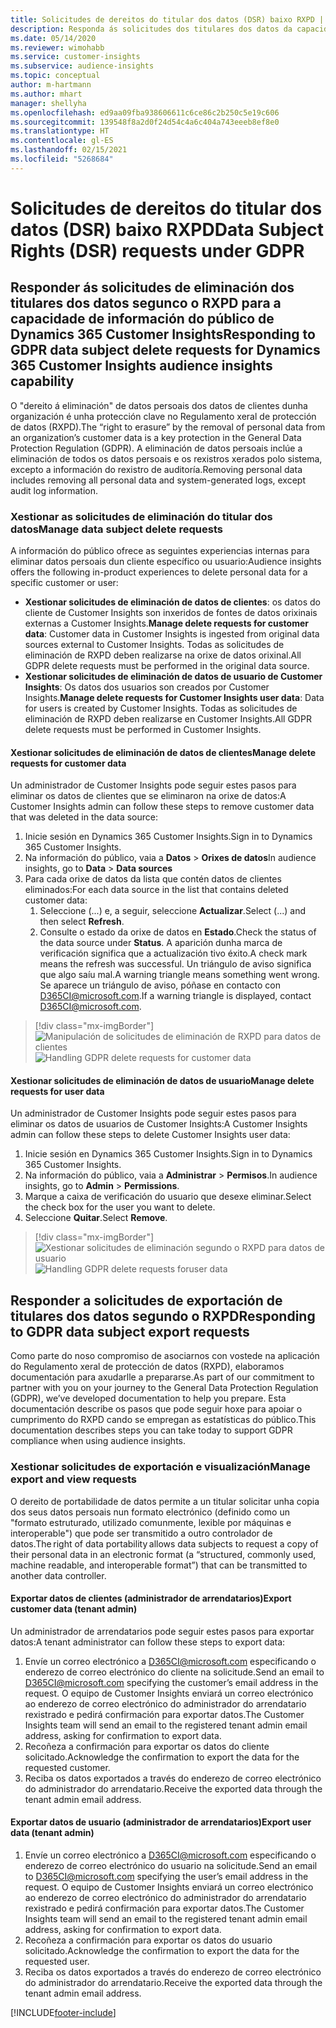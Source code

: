 ```yaml
---
title: Solicitudes de dereitos do titular dos datos (DSR) baixo RXPD | Microsoft Docs
description: Responda ás solicitudes dos titulares dos datos da capacidade de información do público de Dynamics 365 Customer Insights.
ms.date: 05/14/2020
ms.reviewer: wimohabb
ms.service: customer-insights
ms.subservice: audience-insights
ms.topic: conceptual
author: m-hartmann
ms.author: mhart
manager: shellyha
ms.openlocfilehash: ed9aa09fba938606611c6ce86c2b250c5e19c606
ms.sourcegitcommit: 139548f8a2d0f24d54c4a6c404a743eeeb8ef8e0
ms.translationtype: HT
ms.contentlocale: gl-ES
ms.lasthandoff: 02/15/2021
ms.locfileid: "5268684"
---
```

# <a name="data-subject-rights-dsr-requests-under-gdpr"></a><span data-ttu-id="c5634-103">Solicitudes de dereitos do titular dos datos (DSR) baixo RXPD</span><span class="sxs-lookup"><span data-stu-id="c5634-103">Data Subject Rights (DSR) requests under GDPR</span></span>

## <a name="responding-to-gdpr-data-subject-delete-requests-for-dynamics-365-customer-insights-audience-insights-capability"></a><span data-ttu-id="c5634-104">Responder ás solicitudes de eliminación dos titulares dos datos segunco o RXPD para a capacidade de información do público de Dynamics 365 Customer Insights</span><span class="sxs-lookup"><span data-stu-id="c5634-104">Responding to GDPR data subject delete requests for Dynamics 365 Customer Insights audience insights capability</span></span>

<span data-ttu-id="c5634-105">O "dereito á eliminación" de datos persoais dos datos de clientes dunha organización é unha protección clave no Regulamento xeral de protección de datos (RXPD).</span><span class="sxs-lookup"><span data-stu-id="c5634-105">The “right to erasure” by the removal of personal data from an organization’s customer data is a key protection in the General Data Protection Regulation (GDPR).</span></span> <span data-ttu-id="c5634-106">A eliminación de datos persoais inclúe a eliminación de todos os datos persoais e os rexistros xerados polo sistema, excepto a información do rexistro de auditoría.</span><span class="sxs-lookup"><span data-stu-id="c5634-106">Removing personal data includes removing all personal data and system-generated logs, except audit log information.</span></span>

### <a name="manage-data-subject-delete-requests"></a><span data-ttu-id="c5634-107">Xestionar as solicitudes de eliminación do titular dos datos</span><span class="sxs-lookup"><span data-stu-id="c5634-107">Manage data subject delete requests</span></span>

<span data-ttu-id="c5634-108">A información do público ofrece as seguintes experiencias internas para eliminar datos persoais dun cliente específico ou usuario:</span><span class="sxs-lookup"><span data-stu-id="c5634-108">Audience insights offers the following in-product experiences to delete personal data for a specific customer or user:</span></span>

- <span data-ttu-id="c5634-109">**Xestionar solicitudes de eliminación de datos de clientes**: os datos do cliente de Customer Insights son inxeridos de fontes de datos orixinais externas a Customer Insights.</span><span class="sxs-lookup"><span data-stu-id="c5634-109">**Manage delete requests for customer data**: Customer data in Customer Insights is ingested from original data sources external to Customer Insights.</span></span> <span data-ttu-id="c5634-110">Todas as solicitudes de eliminación de RXPD deben realizarse na orixe de datos orixinal.</span><span class="sxs-lookup"><span data-stu-id="c5634-110">All GDPR delete requests must be performed in the original data source.</span></span>
- <span data-ttu-id="c5634-111">**Xestionar solicitudes de eliminación de datos de usuario de Customer Insights**: Os datos dos usuarios son creados por Customer Insights.</span><span class="sxs-lookup"><span data-stu-id="c5634-111">**Manage delete requests for Customer Insights user data**: Data for users is created by Customer Insights.</span></span> <span data-ttu-id="c5634-112">Todas as solicitudes de eliminación de RXPD deben realizarse en Customer Insights.</span><span class="sxs-lookup"><span data-stu-id="c5634-112">All GDPR delete requests must be performed in Customer Insights.</span></span>

#### <a name="manage-delete-requests-for-customer-data"></a><span data-ttu-id="c5634-113">Xestionar solicitudes de eliminación de datos de clientes</span><span class="sxs-lookup"><span data-stu-id="c5634-113">Manage delete requests for customer data</span></span>

<span data-ttu-id="c5634-114">Un administrador de Customer Insights pode seguir estes pasos para eliminar os datos de clientes que se eliminaron na orixe de datos:</span><span class="sxs-lookup"><span data-stu-id="c5634-114">A Customer Insights admin can follow these steps to remove customer data that was deleted in the data source:</span></span>

1. <span data-ttu-id="c5634-115">Inicie sesión en Dynamics 365 Customer Insights.</span><span class="sxs-lookup"><span data-stu-id="c5634-115">Sign in to Dynamics 365 Customer Insights.</span></span>
2. <span data-ttu-id="c5634-116">Na información do público, vaia a **Datos** > **Orixes de datos**</span><span class="sxs-lookup"><span data-stu-id="c5634-116">In audience insights, go to **Data** > **Data sources**</span></span>
3. <span data-ttu-id="c5634-117">Para cada orixe de datos da lista que contén datos de clientes eliminados:</span><span class="sxs-lookup"><span data-stu-id="c5634-117">For each data source in the list that contains deleted customer data:</span></span>
   1. <span data-ttu-id="c5634-118">Seleccione (...) e, a seguir, seleccione **Actualizar**.</span><span class="sxs-lookup"><span data-stu-id="c5634-118">Select (...) and then select **Refresh**.</span></span>
   2. <span data-ttu-id="c5634-119">Consulte o estado da orixe de datos en **Estado**.</span><span class="sxs-lookup"><span data-stu-id="c5634-119">Check the status of the data source under **Status**.</span></span> <span data-ttu-id="c5634-120">A aparición dunha marca de verificación significa que a actualización tivo éxito.</span><span class="sxs-lookup"><span data-stu-id="c5634-120">A check mark means the refresh was successful.</span></span> <span data-ttu-id="c5634-121">Un triángulo de aviso significa que algo saíu mal.</span><span class="sxs-lookup"><span data-stu-id="c5634-121">A warning triangle means something went wrong.</span></span> <span data-ttu-id="c5634-122">Se aparece un triángulo de aviso, póñase en contacto con D365CI@microsoft.com.</span><span class="sxs-lookup"><span data-stu-id="c5634-122">If a warning triangle is displayed, contact D365CI@microsoft.com.</span></span>

> [!div class="mx-imgBorder"]
> <span data-ttu-id="c5634-123">![Manipulación de solicitudes de eliminación de RXPD para datos de clientes](media/gdpr-data-sources.png "Manipulación de solicitudes de eliminación de RXPD para datos de clientes")</span><span class="sxs-lookup"><span data-stu-id="c5634-123">![Handling GDPR delete requests for customer data](media/gdpr-data-sources.png "Handling GDPR delete requests for customer data")</span></span>

#### <a name="manage-delete-requests-for-user-data"></a><span data-ttu-id="c5634-124">Xestionar solicitudes de eliminación de datos de usuario</span><span class="sxs-lookup"><span data-stu-id="c5634-124">Manage delete requests for user data</span></span>

<span data-ttu-id="c5634-125">Un administrador de Customer Insights pode seguir estes pasos para eliminar os datos de usuarios de Customer Insights:</span><span class="sxs-lookup"><span data-stu-id="c5634-125">A Customer Insights admin can follow these steps to delete Customer Insights user data:</span></span>

1. <span data-ttu-id="c5634-126">Inicie sesión en Dynamics 365 Customer Insights.</span><span class="sxs-lookup"><span data-stu-id="c5634-126">Sign in to Dynamics 365 Customer Insights.</span></span>
2. <span data-ttu-id="c5634-127">Na información do público, vaia a **Administrar** > **Permisos**.</span><span class="sxs-lookup"><span data-stu-id="c5634-127">In audience insights, go to **Admin** > **Permissions**.</span></span>
3. <span data-ttu-id="c5634-128">Marque a caixa de verificación do usuario que desexe eliminar.</span><span class="sxs-lookup"><span data-stu-id="c5634-128">Select the check box for the user you want to delete.</span></span>
4. <span data-ttu-id="c5634-129">Seleccione **Quitar**.</span><span class="sxs-lookup"><span data-stu-id="c5634-129">Select **Remove**.</span></span>

> [!div class="mx-imgBorder"]
> <span data-ttu-id="c5634-130">![Xestionar solicitudes de eliminación segundo o RXPD para datos de usuario](media/gdpr-permissions.png "Xestionar solicitudes de eliminación segundo o RXPD para datos de usuario")</span><span class="sxs-lookup"><span data-stu-id="c5634-130">![Handling GDPR delete requests foruser data](media/gdpr-permissions.png "Handling GDPR delete requests for user data")</span></span>

## <a name="responding-to-gdpr-data-subject-export-requests"></a><span data-ttu-id="c5634-131">Responder a solicitudes de exportación de titulares dos datos segundo o RXPD</span><span class="sxs-lookup"><span data-stu-id="c5634-131">Responding to GDPR data subject export requests</span></span>

<span data-ttu-id="c5634-132">Como parte do noso compromiso de asociarnos con vostede na aplicación do Regulamento xeral de protección de datos (RXPD), elaboramos documentación para axudarlle a prepararse.</span><span class="sxs-lookup"><span data-stu-id="c5634-132">As part of our commitment to partner with you on your journey to the General Data Protection Regulation (GDPR), we’ve developed documentation to help you prepare.</span></span> <span data-ttu-id="c5634-133">Esta documentación describe os pasos que pode seguir hoxe para apoiar o cumprimento do RXPD cando se empregan as estatísticas do público.</span><span class="sxs-lookup"><span data-stu-id="c5634-133">This documentation describes steps you can take today to support GDPR compliance when using audience insights.</span></span>

### <a name="manage-export-and-view-requests"></a><span data-ttu-id="c5634-134">Xestionar solicitudes de exportación e visualización</span><span class="sxs-lookup"><span data-stu-id="c5634-134">Manage export and view requests</span></span>

<span data-ttu-id="c5634-135">O dereito de portabilidade de datos permite a un titular solicitar unha copia dos seus datos persoais nun formato electrónico (definido como un "formato estruturado, utilizado comunmente, lexible por máquinas e interoperable") que pode ser transmitido a outro controlador de datos.</span><span class="sxs-lookup"><span data-stu-id="c5634-135">The right of data portability allows data subjects to request a copy of their personal data in an electronic format (a “structured, commonly used, machine readable, and interoperable format”) that can be transmitted to another data controller.</span></span>

#### <a name="export-customer-data-tenant-admin"></a><span data-ttu-id="c5634-136">Exportar datos de clientes (administrador de arrendatarios)</span><span class="sxs-lookup"><span data-stu-id="c5634-136">Export customer data (tenant admin)</span></span>

<span data-ttu-id="c5634-137">Un administrador de arrendatarios pode seguir estes pasos para exportar datos:</span><span class="sxs-lookup"><span data-stu-id="c5634-137">A tenant administrator can follow these steps to export data:</span></span>

1. <span data-ttu-id="c5634-138">Envíe un correo electrónico a D365CI@microsoft.com especificando o enderezo de correo electrónico do cliente na solicitude.</span><span class="sxs-lookup"><span data-stu-id="c5634-138">Send an email to D365CI@microsoft.com specifying the customer’s email address in the request.</span></span> <span data-ttu-id="c5634-139">O equipo de Customer Insights enviará un correo electrónico ao enderezo de correo electrónico do administrador do arrendatario rexistrado e pedirá confirmación para exportar datos.</span><span class="sxs-lookup"><span data-stu-id="c5634-139">The Customer Insights team will send an email to the registered tenant admin email address, asking for confirmation to export data.</span></span>
2. <span data-ttu-id="c5634-140">Recoñeza a confirmación para exportar os datos do cliente solicitado.</span><span class="sxs-lookup"><span data-stu-id="c5634-140">Acknowledge the confirmation to export the data for the requested customer.</span></span>
3. <span data-ttu-id="c5634-141">Reciba os datos exportados a través do enderezo de correo electrónico do administrador do arrendatario.</span><span class="sxs-lookup"><span data-stu-id="c5634-141">Receive the exported data through the tenant admin email address.</span></span>

#### <a name="export-user-data-tenant-admin"></a><span data-ttu-id="c5634-142">Exportar datos de usuario (administrador de arrendatarios)</span><span class="sxs-lookup"><span data-stu-id="c5634-142">Export user data (tenant admin)</span></span>

1. <span data-ttu-id="c5634-143">Envíe un correo electrónico a D365CI@microsoft.com especificando o enderezo de correo electrónico do usuario na solicitude.</span><span class="sxs-lookup"><span data-stu-id="c5634-143">Send an email to D365CI@microsoft.com specifying the user’s email address in the request.</span></span> <span data-ttu-id="c5634-144">O equipo de Customer Insights enviará un correo electrónico ao enderezo de correo electrónico do administrador do arrendatario rexistrado e pedirá confirmación para exportar datos.</span><span class="sxs-lookup"><span data-stu-id="c5634-144">The Customer Insights team will send an email to the registered tenant admin email address, asking for confirmation to export data.</span></span>
2. <span data-ttu-id="c5634-145">Recoñeza a confirmación para exportar os datos do usuario solicitado.</span><span class="sxs-lookup"><span data-stu-id="c5634-145">Acknowledge the confirmation to export the data for the requested user.</span></span>
3. <span data-ttu-id="c5634-146">Reciba os datos exportados a través do enderezo de correo electrónico do administrador do arrendatario.</span><span class="sxs-lookup"><span data-stu-id="c5634-146">Receive the exported data through the tenant admin email address.</span></span>


[!INCLUDE[footer-include](../includes/footer-banner.md)]